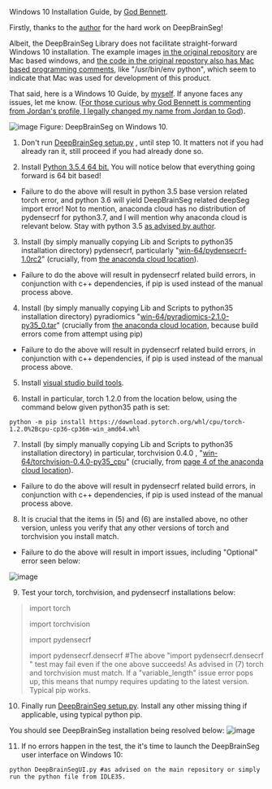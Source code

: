 Windows 10 Installation Guide, by [God Bennett](https://github.com/JordanMicahBennett). 


Firstly, thanks to the [author](https://github.com/koriavinash1) for the hard work on DeepBrainSeg!

Albeit, the DeepBrainSeg Library does not facilitate straight-forward Windows 10 installation. The example images [in the original repository](https://github.com/koriavinash1/DeepBrainSeg/) are Mac based windows, and [the code in the original repostory also has Mac based programming comments](https://github.com/koriavinash1/DeepBrainSeg/blob/master/ui/DeepBrainSegUI.py), like "/usr/bin/env python", which seem to indicate that Mac was used for development of this product. 

That said, here is a Windows 10 Guide, by [myself](https://github.com/JordanMicahBennett). If anyone faces any issues, let me know. ([For those curious why God Bennett is commenting from Jordan's profile, I legally changed my name from Jordan to God](https://www.researchgate.net/publication/342328687_Why_I_an_atheist_legally_changed_my_name_to_God)).

![image](https://github.com/JordanMicahBennett/DeepBrainSeg/blob/master/DeepBrainSegUI-running-on-Windows-10.gif)
Figure: DeepBrainSeg on Windows 10.

1. Don't run [DeepBrainSeg setup.py](https://github.com/koriavinash1/DeepBrainSeg/blob/master/setup.py) , until step 10. It matters not if you had already ran it, still proceed if you had already done so.

2. Install [Python 3.5.4 64 bit.](https://www.python.org/downloads/release/python-354/) You will notice below that everything going forward is 64 bit based!

- Failure to do the above will result in python 3.5 base version related torch error, and python 3.6 will yield DeepBrainSeg related deepSeg import error! Not to mention, anaconda cloud has no distribution of pydensecrf for python3.7, and I will mention why anaconda cloud is relevant below. Stay with python 3.5 [as advised by author](https://github.com/koriavinash1/DeepBrainSeg/issues/9#issuecomment-576507447).

3. Install (by simply manually copying Lib and Scripts to python35 installation directory) pydensecrf, particularly "[win-64/pydensecrf-1.0rc2](https://anaconda.org/conda-forge/pydensecrf/1.0rc2/download/win-64/pydensecrf-1.0rc2-py36_0.tar.bz2)" (crucially, from [the anaconda cloud location](https://anaconda.org/conda-forge/pydensecrf/files)).

- Failure to do the above will result in pydensecrf related build errors, in conjunction with c++ dependencies, if pip is used instead of the manual process above.

4. Install (by simply manually copying Lib and Scripts to python35 installation directory) pyradiomics "[win-64/pyradiomics-2.1.0-py35_0.tar](https://anaconda.org/Radiomics/pyradiomics/2.1.0/download/win-64/pyradiomics-2.1.0-py35_0.tar.bz2)" (crucially from [the anaconda cloud location](https://anaconda.org/Radiomics/pyradiomics/files), because build errors come from attempt using pip)

- Failure to do the above will result in pydensecrf related build errors, in conjunction with c++ dependencies, if pip is used instead of the manual process above.

5. Install [visual studio build tools](https://go.microsoft.com/fwlink/?LinkId=691126). 

6. Install in particular, torch 1.2.0 from the location below, using the command below given python35 path is set:

`python -m pip install https://download.pytorch.org/whl/cpu/torch-1.2.0%2Bcpu-cp36-cp36m-win_amd64.whl`

7. Install (by simply manually copying Lib and Scripts to python35 installation directory) in particular, torchvision 0.4.0 , "[win-64/torchvision-0.4.0-py35_cpu](https://anaconda.org/pytorch/torchvision/0.4.0/download/win-64/torchvision-0.4.0-py35_cpu.tar.bz2)" (crucially, from [page 4 of the anaconda cloud location](https://anaconda.org/pytorch/torchvision/files?page=4)).

- Failure to do the above will result in pydensecrf related build errors, in conjunction with c++ dependencies, if pip is used instead of the manual process above.

8. It is crucial that the items in (5) and (6) are installed above, no other version, unless you verify that any other versions of torch and torchvision you install match. 

- Failure to do the above will result in import issues, including "Optional" error seen below:

![image](https://user-images.githubusercontent.com/3666405/87859067-24056780-c8f8-11ea-8c70-94e467315e79.png)

9. Test your torch, torchvision, and pydensecrf installations below:


> import torch
> 
> import torchvision
> 
> import pydensecrf
> 
> import pydensecrf.densecrf 
> #The above "import pydensecrf.densecrf " test may fail even if the one above succeeds! As advised in (7) torch and torchvision must match. If a "variable_length" issue error pops up, this means that numpy requires updating to the latest version. Typical pip works.
> 

10. Finally run [DeepBrainSeg setup.py](https://github.com/koriavinash1/DeepBrainSeg/blob/master/setup.py). Install any other missing thing if applicable, using typical python pip.

You should see DeepBrainSeg installation being resolved below:
![image](https://user-images.githubusercontent.com/3666405/87859288-a0e51100-c8f9-11ea-97f6-17b476213dec.png)


11. If no errors happen in the test, the it's time to launch the DeepBrainSeg user interface on Windows 10:

`
python DeepBrainSegUI.py #as advised on the main repository or simply run the python file from IDLE35.
`
